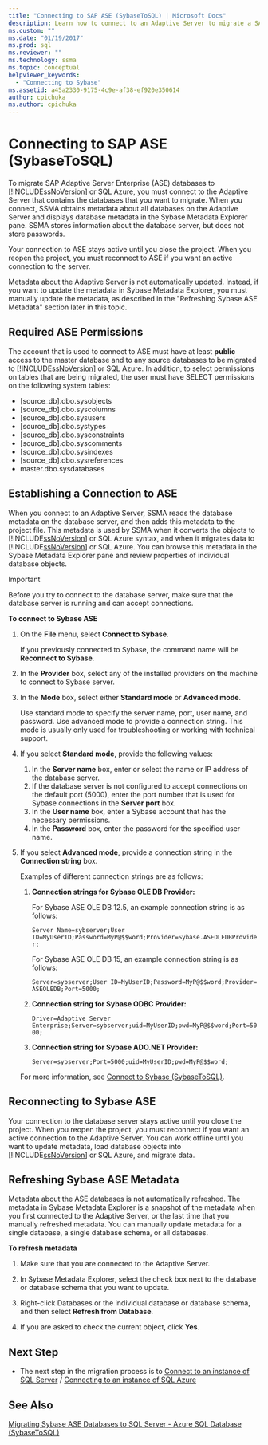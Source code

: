 ```yaml
---
title: "Connecting to SAP ASE (SybaseToSQL) | Microsoft Docs"
description: Learn how to connect to an Adaptive Server to migrate a SAP Adaptive Server Enterprise (ASE) database to SQL Server or Azure SQL Database.
ms.custom: ""
ms.date: "01/19/2017"
ms.prod: sql
ms.reviewer: ""
ms.technology: ssma
ms.topic: conceptual
helpviewer_keywords: 
  - "Connecting to Sybase"
ms.assetid: a45a2330-9175-4c9e-af38-ef920e350614
author: cpichuka 
ms.author: cpichuka 
---
```


# Connecting to SAP ASE (SybaseToSQL)

To migrate SAP Adaptive Server Enterprise (ASE) databases to [!INCLUDE[ssNoVersion](../../includes/ssnoversion-md.md)] or SQL Azure, you must connect to the Adaptive Server that contains the databases that you want to migrate. When you connect, SSMA obtains metadata about all databases on the Adaptive Server and displays database metadata in the Sybase Metadata Explorer pane. SSMA stores information about the database server, but does not store passwords.  
  
Your connection to ASE stays active until you close the project. When you reopen the project, you must reconnect to ASE if you want an active connection to the server.  
  
Metadata about the Adaptive Server is not automatically updated. Instead, if you want to update the metadata in Sybase Metadata Explorer, you must manually update the metadata, as described in the "Refreshing Sybase ASE Metadata" section later in this topic.  
  
## Required ASE Permissions

The account that is used to connect to ASE must have at least **public** access to the master database and to any source databases to be migrated to [!INCLUDE[ssNoVersion](../../includes/ssnoversion-md.md)] or SQL Azure. In addition, to select permissions on tables that are being migrated, the user must have SELECT permissions on the following system tables:  
  
- [source_db].dbo.sysobjects  
- [source_db].dbo.syscolumns  
- [source_db].dbo.sysusers  
- [source_db].dbo.systypes  
- [source_db].dbo.sysconstraints  
- [source_db].dbo.syscomments  
- [source_db].dbo.sysindexes  
- [source_db].dbo.sysreferences  
- master.dbo.sysdatabases  
  
## Establishing a Connection to ASE

When you connect to an Adaptive Server, SSMA reads the database metadata on the database server, and then adds this metadata to the project file. This metadata  is used by SSMA when it converts the objects to [!INCLUDE[ssNoVersion](../../includes/ssnoversion-md.md)] or SQL Azure syntax, and when it migrates data to [!INCLUDE[ssNoVersion](../../includes/ssnoversion-md.md)] or SQL Azure. You can browse this metadata in the Sybase Metadata Explorer pane and review properties of individual database objects.  
  
> [!IMPORTANT]  
> Before you try to connect to the database server, make sure that the database server is running and can accept connections.  
  
**To connect to Sybase ASE**
  
1. On the **File** menu, select **Connect to Sybase**.  
  
   If you previously connected to Sybase, the command name will be **Reconnect to Sybase**.  
  
2. In the **Provider** box, select any of the installed providers on the machine to connect to Sybase server.  
  
3. In the **Mode** box, select either **Standard mode** or **Advanced mode**.  
  
   Use standard mode to specify the server name, port, user name, and password. Use advanced mode to provide a connection string. This mode is usually only used for troubleshooting or working with technical support.  
  
4. If you select **Standard mode**, provide the following values:  
  
    1. In the **Server name** box, enter or select the name or IP address of the database server.  
    2. If the database server is not configured to accept connections on the default port (5000), enter the port number that is used for Sybase connections in the **Server port** box.  
    3. In the **User name** box, enter a Sybase account that has the necessary permissions.  
    4. In the **Password** box, enter the password for the specified user name.  
  
5. If you select **Advanced mode**, provide a connection string in the **Connection string** box.  
  
    Examples of different connection strings are as follows:  
  
    1. **Connection strings for Sybase OLE DB Provider:**  
  
        For Sybase ASE OLE DB 12.5, an example connection string is as follows:  
  
        `Server Name=sybserver;User ID=MyUserID;Password=MyP@$$word;Provider=Sybase.ASEOLEDBProvider;`  
  
        For Sybase ASE OLE DB 15, an example connection string is as follows:  
  
        `Server=sybserver;User ID=MyUserID;Password=MyP@$$word;Provider= ASEOLEDB;Port=5000;`  
  
    2. **Connection string for Sybase ODBC Provider:**  
  
       `Driver=Adaptive Server Enterprise;Server=sybserver;uid=MyUserID;pwd=MyP@$$word;Port=5000;`  
  
    3. **Connection string for Sybase ADO.NET Provider:**  
  
       `Server=sybserver;Port=5000;uid=MyUserID;pwd=MyP@$$word;`  
  
    For more information, see [Connect to Sybase &#40;SybaseToSQL&#41;](../../ssma/sybase/connect-to-sybase-sybasetosql.md).  
  
## Reconnecting to Sybase ASE

Your connection to the database server stays active until you close the project. When you reopen the project, you must reconnect if you want an active connection to the Adaptive Server. You can work offline until you want to update metadata, load database objects into [!INCLUDE[ssNoVersion](../../includes/ssnoversion-md.md)] or SQL Azure, and migrate data.  
  
## Refreshing Sybase ASE Metadata

Metadata about the ASE databases is not automatically refreshed. The metadata in Sybase Metadata Explorer is a snapshot of the metadata when you first connected to the Adaptive Server, or the last time that you manually refreshed metadata. You can manually update metadata for a single database, a single database schema, or all databases.  
  
**To refresh metadata**
  
1. Make sure that you are connected to the Adaptive Server.  
  
2. In Sybase Metadata Explorer, select the check box next to the database or database schema that you want to update.  
  
3. Right-click Databases or the individual database or database schema, and then select **Refresh from Database**.  
  
4. If you are asked to check the current object, click **Yes**.  
  
## Next Step  
  
- The next step in the migration process is to [Connect to an instance of SQL Server](connecting-to-sql-server-sybasetosql.md) / [Connecting to an instance of SQL Azure](connecting-to-azure-sql-db-sybasetosql.md)  
  
## See Also

[Migrating Sybase ASE Databases to SQL Server - Azure SQL Database &#40;SybaseToSQL&#41;](../../ssma/sybase/migrating-sybase-ase-databases-to-sql-server-azure-sql-db-sybasetosql.md)  
